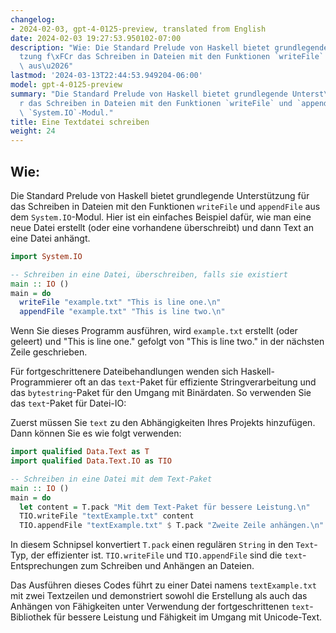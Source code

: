 ```yaml
---
changelog:
- 2024-02-03, gpt-4-0125-preview, translated from English
date: 2024-02-03 19:27:53.950102-07:00
description: "Wie: Die Standard Prelude von Haskell bietet grundlegende Unterst\xFC\
  tzung f\xFCr das Schreiben in Dateien mit den Funktionen `writeFile` und `appendFile`\
  \ aus\u2026"
lastmod: '2024-03-13T22:44:53.949204-06:00'
model: gpt-4-0125-preview
summary: "Die Standard Prelude von Haskell bietet grundlegende Unterst\xFCtzung f\xFC\
  r das Schreiben in Dateien mit den Funktionen `writeFile` und `appendFile` aus dem\
  \ `System.IO`-Modul."
title: Eine Textdatei schreiben
weight: 24
---
```


## Wie:
Die Standard Prelude von Haskell bietet grundlegende Unterstützung für das Schreiben in Dateien mit den Funktionen `writeFile` und `appendFile` aus dem `System.IO`-Modul. Hier ist ein einfaches Beispiel dafür, wie man eine neue Datei erstellt (oder eine vorhandene überschreibt) und dann Text an eine Datei anhängt.

```haskell
import System.IO

-- Schreiben in eine Datei, überschreiben, falls sie existiert
main :: IO ()
main = do
  writeFile "example.txt" "This is line one.\n"
  appendFile "example.txt" "This is line two.\n"
```

Wenn Sie dieses Programm ausführen, wird `example.txt` erstellt (oder geleert) und "This is line one." gefolgt von "This is line two." in der nächsten Zeile geschrieben.

Für fortgeschrittenere Dateibehandlungen wenden sich Haskell-Programmierer oft an das `text`-Paket für effiziente Stringverarbeitung und das `bytestring`-Paket für den Umgang mit Binärdaten. So verwenden Sie das `text`-Paket für Datei-IO:

Zuerst müssen Sie `text` zu den Abhängigkeiten Ihres Projekts hinzufügen. Dann können Sie es wie folgt verwenden:

```haskell
import qualified Data.Text as T
import qualified Data.Text.IO as TIO

-- Schreiben in eine Datei mit dem Text-Paket
main :: IO ()
main = do
  let content = T.pack "Mit dem Text-Paket für bessere Leistung.\n"
  TIO.writeFile "textExample.txt" content
  TIO.appendFile "textExample.txt" $ T.pack "Zweite Zeile anhängen.\n"
```

In diesem Schnipsel konvertiert `T.pack` einen regulären `String` in den `Text`-Typ, der effizienter ist. `TIO.writeFile` und `TIO.appendFile` sind die `text`-Entsprechungen zum Schreiben und Anhängen an Dateien.

Das Ausführen dieses Codes führt zu einer Datei namens `textExample.txt` mit zwei Textzeilen und demonstriert sowohl die Erstellung als auch das Anhängen von Fähigkeiten unter Verwendung der fortgeschrittenen `text`-Bibliothek für bessere Leistung und Fähigkeit im Umgang mit Unicode-Text.
